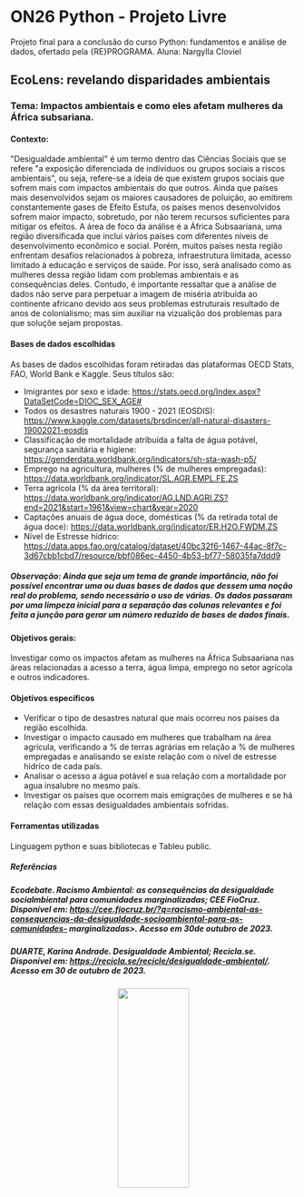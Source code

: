 # ON26 Python - Projeto Livre
Projeto final para a conclusão do curso Python: fundamentos e análise de dados, ofertado pela {RE}PROGRAMA.
Aluna: Nargylla Cloviel

## EcoLens: revelando disparidades ambientais

### Tema: Impactos ambientais e como eles afetam mulheres da África subsariana.

#### Contexto:
"Desigualdade ambiental" é um termo dentro das Ciências Sociais que se refere "a exposição diferenciada de indíviduos ou 
grupos sociais a riscos ambientais", ou seja, refere-se a ideia de que existem grupos sociais que sofrem mais com impactos ambientais do que outros. Ainda que países mais desenvolvidos sejam os maiores causadores de poluição, ao emitirem constantemente gases de 
Efeito Estufa, os países menos desenvolvidos sofrem maior impacto, sobretudo, por não terem recursos suficientes para mitigar os efeitos. A área de foco da análise é a África Subsaariana, uma região diversificada que inclui vários países com diferentes níveis 
de desenvolvimento econômico e social. Porém, muitos países nesta região enfrentam desafios relacionados à pobreza, infraestrutura limitada, acesso limitado à educação e serviços de saúde. Por isso, será analisado como as mulheres dessa região lidam com problemas 
ambientais e as consequências deles. 
Contudo, é importante ressaltar que a análise de dados não serve para perpetuar a imagem de miséria atribuída ao continente africano devido aos seus problemas estruturais resultado de anos de colonialismo; mas sim auxiliar na vizualição
dos problemas para que soluçõe sejam propostas. 

#### Bases de dados escolhidas
As bases de dados escolhidas foram retiradas das plataformas OECD Stats, FAO, World Bank e Kaggle. Seus títulos são:

- Imigrantes por sexo e idade: https://stats.oecd.org/Index.aspx?DataSetCode=DIOC_SEX_AGE#
- Todos os desastres naturais 1900 - 2021 (EOSDIS): https://www.kaggle.com/datasets/brsdincer/all-natural-disasters-19002021-eosdis
- Classificação de mortalidade atribuída a falta de água potável, segurança sanitária e higiene: https://genderdata.worldbank.org/indicators/sh-sta-wash-p5/
- Emprego na agricultura, mulheres (% de mulheres empregadas): https://data.worldbank.org/indicator/SL.AGR.EMPL.FE.ZS
- Terra agrícola (% da área territoral): https://data.worldbank.org/indicator/AG.LND.AGRI.ZS?end=2021&start=1961&view=chart&year=2020
- Captações anuais de água doce, domésticas (% da retirada total de água doce): https://data.worldbank.org/indicator/ER.H2O.FWDM.ZS
- Nível de Estresse hídrico: https://data.apps.fao.org/catalog/dataset/40bc32f6-1467-44ac-8f7c-3d67cbb1cbd7/resource/bbf086ec-4450-4b53-bf77-58035fa7ddd9

##### Observação: Ainda que seja um tema de grande importância, não foi possível encontrar uma ou duas bases de dados que dessem uma noção real do problema, sendo necessário o uso de várias. Os dados passaram por uma limpeza inicial para a separação das colunas relevantes e foi feita a junção para gerar um número reduzido de bases de dados finais.

#### Objetivos gerais:
Investigar como os impactos afetam as mulheres na África Subsaariana nas áreas relacionadas a acesso a terra, água limpa, emprego no setor agrícola e outros indicadores.

#### Objetivos específicos
- Verificar o tipo de desastres natural que mais ocorreu nos países da região escolhida.
- Investigar o impacto causado em mulheres que trabalham na área agrícula, verificando a % de terras agrárias em relação a % de mulheres empregadas e analisando se existe relação com o nível de estresse hidríco de cada país.
- Analisar o acesso a água potável e sua relação com a mortalidade por agua insalubre no mesmo país.
- Investigar os países que ocorrem mais emigrações de mulheres e se há relação com essas desigualdades ambientais sofridas.

#### Ferramentas utilizadas
Linguagem python e suas bibliotecas e Tableu public.

##### Referências
##### Ecodebate. Racismo Ambiental: as consequências da desigualdade socialmbiental para comunidades marginalizadas; CEE FioCruz. Disponível em: https://cee.fiocruz.br/?q=racismo-ambiental-as-consequencias-da-desigualdade-socioambiental-para-as-comunidades- marginalizadas>. Acesso em 30de outubro de 2023.

##### DUARTE, Karina Andrade. Desigualdade Ambiental; Recicla.se. Disponível em: <https://recicla.se/recicle/desigualdade-ambiental/>. Acesso em 30 de outubro de 2023.

<p align="center">
<img src= "https://scitechdaily.com/images/Neuroscience.gif" width="50%" height="30%"/>
</p>






